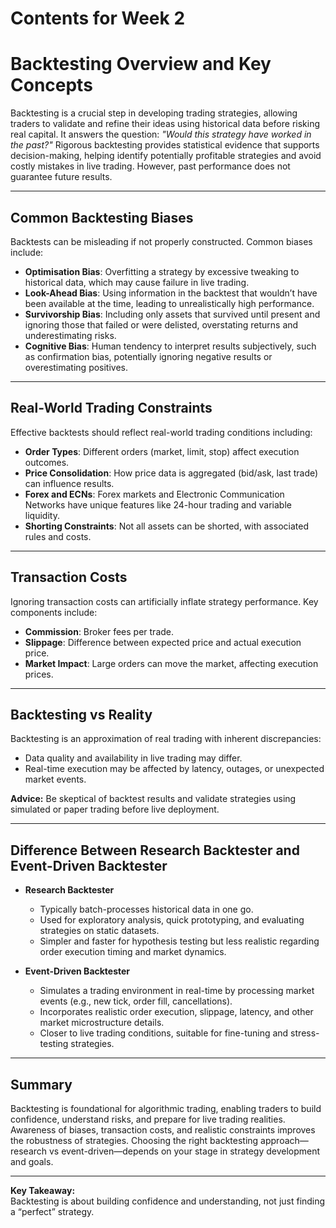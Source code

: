 # Contents for Week 2
# Backtesting Overview and Key Concepts

Backtesting is a crucial step in developing trading strategies, allowing traders to validate and refine their ideas using historical data before risking real capital. It answers the question: *"Would this strategy have worked in the past?"* Rigorous backtesting provides statistical evidence that supports decision-making, helping identify potentially profitable strategies and avoid costly mistakes in live trading. However, past performance does not guarantee future results.

---

## Common Backtesting Biases

Backtests can be misleading if not properly constructed. Common biases include:

- **Optimisation Bias**: Overfitting a strategy by excessive tweaking to historical data, which may cause failure in live trading.
- **Look-Ahead Bias**: Using information in the backtest that wouldn’t have been available at the time, leading to unrealistically high performance.
- **Survivorship Bias**: Including only assets that survived until present and ignoring those that failed or were delisted, overstating returns and underestimating risks.
- **Cognitive Bias**: Human tendency to interpret results subjectively, such as confirmation bias, potentially ignoring negative results or overestimating positives.

---

## Real-World Trading Constraints

Effective backtests should reflect real-world trading conditions including:

- **Order Types**: Different orders (market, limit, stop) affect execution outcomes.
- **Price Consolidation**: How price data is aggregated (bid/ask, last trade) can influence results.
- **Forex and ECNs**: Forex markets and Electronic Communication Networks have unique features like 24-hour trading and variable liquidity.
- **Shorting Constraints**: Not all assets can be shorted, with associated rules and costs.

---

## Transaction Costs

Ignoring transaction costs can artificially inflate strategy performance. Key components include:

- **Commission**: Broker fees per trade.
- **Slippage**: Difference between expected price and actual execution price.
- **Market Impact**: Large orders can move the market, affecting execution prices.

---

## Backtesting vs Reality

Backtesting is an approximation of real trading with inherent discrepancies:

- Data quality and availability in live trading may differ.
- Real-time execution may be affected by latency, outages, or unexpected market events.

**Advice:** Be skeptical of backtest results and validate strategies using simulated or paper trading before live deployment.

---

## Difference Between Research Backtester and Event-Driven Backtester

- **Research Backtester**  
  - Typically batch-processes historical data in one go.  
  - Used for exploratory analysis, quick prototyping, and evaluating strategies on static datasets.  
  - Simpler and faster for hypothesis testing but less realistic regarding order execution timing and market dynamics.

- **Event-Driven Backtester**  
  - Simulates a trading environment in real-time by processing market events (e.g., new tick, order fill, cancellations).  
  - Incorporates realistic order execution, slippage, latency, and other market microstructure details.  
  - Closer to live trading conditions, suitable for fine-tuning and stress-testing strategies.

---

## Summary

Backtesting is foundational for algorithmic trading, enabling traders to build confidence, understand risks, and prepare for live trading realities. Awareness of biases, transaction costs, and realistic constraints improves the robustness of strategies. Choosing the right backtesting approach—research vs event-driven—depends on your stage in strategy development and goals.

---

**Key Takeaway:**  
Backtesting is about building confidence and understanding, not just finding a “perfect” strategy.
